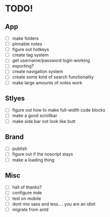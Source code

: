 # TODO!

## App
- [ ] make folders
- [ ] pinnable notes
- [ ] figure out hotkeys
- [ ] create tag system
- [ ] get username/password login working
- [ ] exporting?
- [ ] create navigation system
- [ ] create some kind of search functionality
- [ ] make large amounts of notes work

## Stlyes
- [ ] figure out how to make full-width code blocks
- [ ] make a good scrollbar
- [ ] make side bar not look like butt

## Brand
- [ ] publish
- [ ] figure out if the noscript stays
- [ ] make a loading thing

## Misc
- [ ] hall of thanks?
- [ ] configure mde
- [ ] test on mobile
- [ ] dont mix sass and less.... you are an idiot
- [ ] migrate from antd

